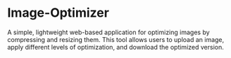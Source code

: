 # Image-Optimizer
A simple, lightweight web-based application for optimizing  images by compressing and resizing them. This tool allows  users to upload an image, apply different levels of  optimization, and download the optimized version.
